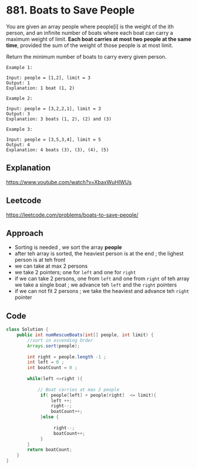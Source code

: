 # 881. Boats to Save People
You are given an array people where people[i] is the weight of the ith person, and an infinite number of boats where each boat can carry a maximum weight of limit. **Each boat carries at most two people at the same time**, provided the sum of the weight of those people is at most limit.

Return the minimum number of boats to carry every given person.

````
Example 1:

Input: people = [1,2], limit = 3
Output: 1
Explanation: 1 boat (1, 2)
````
````
Example 2:

Input: people = [3,2,2,1], limit = 3
Output: 3
Explanation: 3 boats (1, 2), (2) and (3)
````
````
Example 3:

Input: people = [3,5,3,4], limit = 5
Output: 4
Explanation: 4 boats (3), (3), (4), (5)
````
## Explanation 
https://www.youtube.com/watch?v=XbaxWuHIWUs 

## Leetcode
https://leetcode.com/problems/boats-to-save-people/

## Approach 
- Sorting is needed , we sort the array **people**
- after teh array is sorted, the heaviest person is at the end ; the lighest person is at teh front 
- we can take at max 2 persons 
- we take 2 pointers; one for `left` and one for `right`
- if we can take 2 persons, one from `left` and one from `right` of teh array we take a single boat ; we advance teh `left` and the `right` pointers 
- if we can not fit 2 persons ; we take the heaviest and advance teh `right` pointer

## Code
````java
class Solution {
    public int numRescueBoats(int[] people, int limit) {
        //sort in ascending Order 
        Arrays.sort(people);
        
        int right = people.length -1 ;
        int left = 0 ;
        int boatCount = 0 ;
        
        while(left <=right ){
            
            // Boat carries at max 2 people 
             if( people[left] + people[right]  <= limit){
                 left ++;
                 right--;
                 boatCount++;
             }else {
                 
                  right--;
                  boatCount++;
             }
        }
        return boatCount;       
    }
}
````